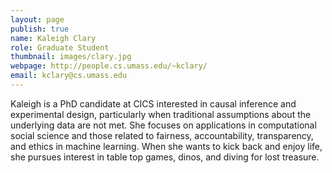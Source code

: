 ```yaml
---
layout: page
publish: true
name: Kaleigh Clary
role: Graduate Student
thumbnail: images/clary.jpg
webpage: http://people.cs.umass.edu/~kclary/
email: kclary@cs.umass.edu
---
```

Kaleigh is a PhD candidate at CICS interested in causal inference and experimental design, particularly when traditional assumptions about the underlying data are not met. She focuses on applications in computational social science and those related to fairness, accountability, transparency, and ethics in machine learning. When she wants to kick back and enjoy life, she pursues interest in table top games, dinos, and diving for lost treasure.
